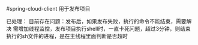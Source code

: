 #spring-cloud-client
用于发布项目

已处理：
	目前存在问题：发布后，如果发布失败，执行的命令不能结束，需要解决
	需增加线程监控，发布项目执行shell时，一直卡死问题，超过3分钟，则结束执行的sh文件的进程，是在主线程里面判断是否超时
